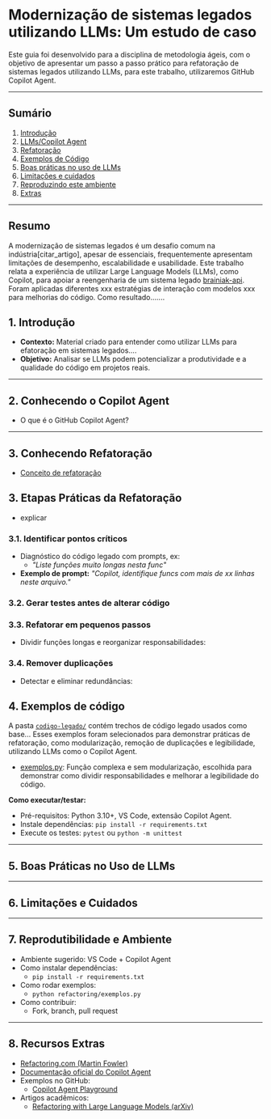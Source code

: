 # Modernização de sistemas legados utilizando LLMs: Um estudo de caso

Este guia foi desenvolvido para a disciplina de metodologia ágeis, com o objetivo de apresentar um passo a passo prático para refatoração de sistemas legados utilizando LLMs, para este trabalho, utilizaremos GitHub Copilot Agent.

---

## Sumário

1. [Introdução](#1-introdução)
2. [LLMs/Copilot Agent](#2-conhecendo-o-copilot-agent)
3. [Refatoração](#3-etapas-práticas-da-refatoração)
4. [Exemplos de Código](#4-exemplos-de-código)
5. [Boas práticas no uso de LLMs](#5-boas-práticas-no-uso-de-llms)
6. [Limitações e cuidados](#6-limitações-e-cuidados)
7. [Reproduzindo este ambiente](#7-reprodutibilidade-e-ambiente)
8. [Extras](#8-recursos-extras)

---

## Resumo

A modernização de sistemas legados é um desafio comum na indústria[citar_artigo], apesar de essenciais, frequentemente apresentam limitações de desempenho, escalabilidade e usabilidade. Este trabalho relata a experiência de utilizar Large Language Models (LLMs), como Copilot, para apoiar a reengenharia de um sistema legado [brainiak-api](https://github.com/bmentges/brainiak_api). Foram aplicadas diferentes xxx estratégias de interação com modelos xxx para melhorias do código. Como resultado.......

## 1. Introdução

- **Contexto:** Material criado para entender como utilizar LLMs para efatoração em sistemas legados....
- **Objetivo:** Analisar se LLMs podem potencializar a produtividade e a qualidade do código em projetos reais.

---

## 2. Conhecendo o Copilot Agent

- O que é o GitHub Copilot Agent?

---

## 3. Conhecendo Refatoração

- [Conceito de refatoração](1-conceito-refatoracao.md)

## 3. Etapas Práticas da Refatoração

- explicar

### 3.1. Identificar pontos críticos

- Diagnóstico do código legado com prompts, ex:
  - _"Liste funções muito longas nesta func"_
- **Exemplo de prompt:** _"Copilot, identifique funcs com mais de xx linhas neste arquivo."_

### 3.2. Gerar testes antes de alterar código

### 3.3. Refatorar em pequenos passos

- Dividir funções longas e reorganizar responsabilidades:

### 3.4. Remover duplicações

- Detectar e eliminar redundâncias:

## 4. Exemplos de código

A pasta [`codigo-legado/`](./codigo-legado) contém trechos de código legado usados como base... Esses exemplos foram selecionados para demonstrar práticas de refatoração, como modularização, remoção de duplicações e legibilidade, utilizando LLMs como o Copilot Agent.

- [exemplos.py](./codigo-legado/exemplos.py): Função complexa e sem modularização, escolhida para demonstrar como dividir responsabilidades e melhorar a legibilidade do código.

**Como executar/testar:**

- Pré-requisitos: Python 3.10+, VS Code, extensão Copilot Agent.
- Instale dependências: `pip install -r requirements.txt`
- Execute os testes: `pytest` ou `python -m unittest`

---

## 5. Boas Práticas no Uso de LLMs

---

## 6. Limitações e Cuidados

---

## 7. Reprodutibilidade e Ambiente

- Ambiente sugerido: VS Code + Copilot Agent
- Como instalar dependências:
  - `pip install -r requirements.txt`
- Como rodar exemplos:
  - `python refactoring/exemplos.py`
- Como contribuir:
  - Fork, branch, pull request

---

## 8. Recursos Extras

- [Refactoring.com (Martin Fowler)](https://refactoring.com/)
- [Documentação oficial do Copilot Agent](https://docs.github.com/en/copilot)
- Exemplos no GitHub:
  - [Copilot Agent Playground](https://github.com/github/copilot-agent)
- Artigos acadêmicos:
  - [Refactoring with Large Language Models (arXiv)](https://arxiv.org/abs/2305.00000)
